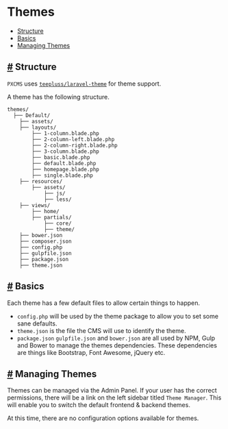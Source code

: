 # Themes

- [Structure](#structure)
- [Basics](#basics)
- [Managing Themes](#managing-themes)

<a name="structure"></a>
## <a href="#structure">#</a> Structure

`PXCMS` uses [`teepluss/laravel-theme`](https://github.com/teepluss/laravel-theme) for theme support.

A theme has the following structure.
```
themes/
  ├── Default/
    ├── assets/
    ├── layouts/
        ├── 1-column.blade.php
        ├── 2-column-left.blade.php
        ├── 2-column-right.blade.php
        ├── 3-column.blade.php
        ├── basic.blade.php
        ├── default.blade.php
        ├── homepage.blade.php
        ├── single.blade.php
    ├── resources/
        ├── assets/
            ├── js/
            ├── less/
    ├── views/
        ├── home/
        ├── partials/
            ├── core/
            ├── theme/
    ├── bower.json
    ├── composer.json
    ├── config.php
    ├── gulpfile.json
    ├── package.json
    ├── theme.json
```

<a name="basics"></a>
## <a href="#basics">#</a> Basics

Each theme has a few default files to allow certain things to happen.
- `config.php` will be used by the theme package to allow you to set some sane defaults.
- `theme.json` is the file the CMS will use to identify the theme.
- `package.json` `gulpfile.json` and `bower.json` are all used by NPM, Gulp and Bower to manage the themes dependencies. These dependencies are things like Bootstrap, Font Awesome, jQuery etc.

<a name="managing-themes"></a>
## <a href="#managing-themes">#</a> Managing Themes

Themes can be managed via the Admin Panel. If your user has the correct permissions, there will be a link on the left sidebar titled `Theme Manager`. This will enable you to switch the default frontend & backend themes.

At this time, there are no configuration options available for themes.

